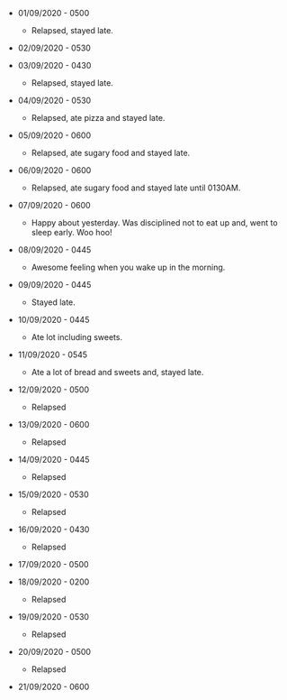 * 01/09/2020 - 0500
  * Relapsed, stayed late.

* 02/09/2020 - 0530

* 03/09/2020 - 0430
  * Relapsed, stayed late.

* 04/09/2020 - 0530
  * Relapsed, ate pizza and stayed late.

* 05/09/2020 - 0600
  * Relapsed, ate sugary food and stayed late.
  
* 06/09/2020 - 0600
  * Relapsed, ate sugary food and stayed late until 0130AM.  

* 07/09/2020 - 0600
  * Happy about yesterday. Was disciplined not to eat up and, went to sleep early. Woo hoo!

* 08/09/2020 - 0445
  * Awesome feeling when you wake up in the morning.

* 09/09/2020 - 0445
  * Stayed late.
  
* 10/09/2020 - 0445
  * Ate lot including sweets.

* 11/09/2020 - 0545
  * Ate a lot of bread and sweets and, stayed late.

* 12/09/2020 - 0500
  * Relapsed

* 13/09/2020 - 0600
  * Relapsed
  
* 14/09/2020 - 0445
  * Relapsed
  
* 15/09/2020 - 0530
  * Relapsed

* 16/09/2020 - 0430
  * Relapsed

* 17/09/2020 - 0500

* 18/09/2020 - 0200
  * Relapsed
  
* 19/09/2020 - 0530
  * Relapsed
  
* 20/09/2020 - 0500
  * Relapsed

* 21/09/2020 - 0600

